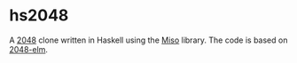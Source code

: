 # hs2048

A [2048](http://gabrielecirulli.github.io/2048/) clone written in Haskell using
the [Miso](https://github.com/haskell-miso/miso) library. The code is based on
[2048-elm](https://github.com/ScrambledEggsOnToast/2048-elm).
